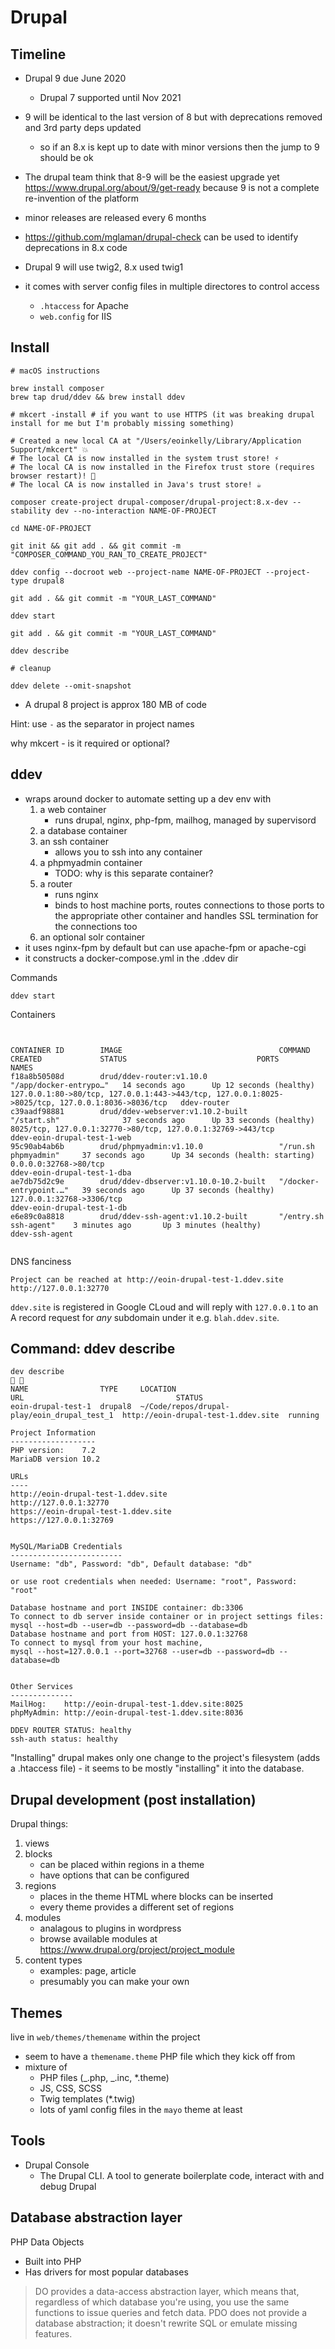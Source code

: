 # Drupal

## Timeline

- Drupal 9 due June 2020
    - Drupal 7 supported until Nov 2021
- 9 will be identical to the last version of 8 but with deprecations removed and
  3rd party deps updated
    - so if an 8.x is kept up to date with minor versions then the jump to 9
      should be ok
- The drupal team think that 8-9 will be the easiest upgrade yet
  https://www.drupal.org/about/9/get-ready because 9 is not a complete
  re-invention of the platform
- minor releases are released every 6 months
- https://github.com/mglaman/drupal-check can be used to identify deprecations
  in 8.x code
- Drupal 9 will use twig2, 8.x used twig1

- it comes with server config files in multiple directores to control access
    - `.htaccess` for Apache
    - `web.config` for IIS

## Install

```
# macOS instructions

brew install composer
brew tap drud/ddev && brew install ddev

# mkcert -install # if you want to use HTTPS (it was breaking drupal install for me but I'm probably missing something)

# Created a new local CA at "/Users/eoinkelly/Library/Application Support/mkcert" 💥
# The local CA is now installed in the system trust store! ⚡️
# The local CA is now installed in the Firefox trust store (requires browser restart)! 🦊
# The local CA is now installed in Java's trust store! ☕️

composer create-project drupal-composer/drupal-project:8.x-dev --stability dev --no-interaction NAME-OF-PROJECT

cd NAME-OF-PROJECT

git init && git add . && git commit -m "COMPOSER_COMMAND_YOU_RAN_TO_CREATE_PROJECT"

ddev config --docroot web --project-name NAME-OF-PROJECT --project-type drupal8

git add . && git commit -m "YOUR_LAST_COMMAND"

ddev start

git add . && git commit -m "YOUR_LAST_COMMAND"

ddev describe

# cleanup

ddev delete --omit-snapshot
```

- A drupal 8 project is approx 180 MB of code

Hint: use `-` as the separator in project names

why mkcert - is it required or optional?

## ddev

- wraps around docker to automate setting up a dev env with
    1. a web container
        - runs drupal, nginx, php-fpm, mailhog, managed by supervisord
    2. a database container
    3. an ssh container
        - allows you to ssh into any container
    4. a phpmyadmin container
        - TODO: why is this separate container?
    5. a router
        - runs nginx
        - binds to host machine ports, routes connections to those ports to the
          appropriate other container and handles SSL termination for the
          connections too
    6. an optional solr container
- it uses nginx-fpm by default but can use apache-fpm or apache-cgi
- it constructs a docker-compose.yml in the .ddev dir

Commands

    ddev start

Containers

```


CONTAINER ID        IMAGE                                   COMMAND                  CREATED             STATUS                             PORTS                                                                                              NAMES
f18a8b50508d        drud/ddev-router:v1.10.0                "/app/docker-entrypo…"   14 seconds ago      Up 12 seconds (healthy)            127.0.0.1:80->80/tcp, 127.0.0.1:443->443/tcp, 127.0.0.1:8025->8025/tcp, 127.0.0.1:8036->8036/tcp   ddev-router
c39aadf98881        drud/ddev-webserver:v1.10.2-built       "/start.sh"              37 seconds ago      Up 33 seconds (healthy)            8025/tcp, 127.0.0.1:32770->80/tcp, 127.0.0.1:32769->443/tcp                                        ddev-eoin-drupal-test-1-web
95c90ab4ab6b        drud/phpmyadmin:v1.10.0                 "/run.sh phpmyadmin"     37 seconds ago      Up 34 seconds (health: starting)   0.0.0.0:32768->80/tcp                                                                              ddev-eoin-drupal-test-1-dba
ae7db75d2c9e        drud/ddev-dbserver:v1.10.0-10.2-built   "/docker-entrypoint.…"   39 seconds ago      Up 37 seconds (healthy)            127.0.0.1:32768->3306/tcp                                                                          ddev-eoin-drupal-test-1-db
e6e89c0a8818        drud/ddev-ssh-agent:v1.10.2-built       "/entry.sh ssh-agent"    3 minutes ago       Up 3 minutes (healthy)                                                                                                                ddev-ssh-agent


```

DNS fanciness

```
Project can be reached at http://eoin-drupal-test-1.ddev.site http://127.0.0.1:32770
```

`ddev.site` is registered in Google CLoud and will reply with `127.0.0.1` to an
A record request for _any_ subdomain under it e.g. `blah.ddev.site`.

## Command: ddev describe

```
dev describe                                                                                             
NAME                TYPE     LOCATION                                     URL                                  STATUS
eoin-drupal-test-1  drupal8  ~/Code/repos/drupal-play/eoin_drupal_test_1  http://eoin-drupal-test-1.ddev.site  running

Project Information
-------------------
PHP version:   	7.2
MariaDB version	10.2

URLs
----
http://eoin-drupal-test-1.ddev.site
http://127.0.0.1:32770
https://eoin-drupal-test-1.ddev.site
https://127.0.0.1:32769


MySQL/MariaDB Credentials
-------------------------
Username: "db", Password: "db", Default database: "db"

or use root credentials when needed: Username: "root", Password: "root"

Database hostname and port INSIDE container: db:3306
To connect to db server inside container or in project settings files:
mysql --host=db --user=db --password=db --database=db
Database hostname and port from HOST: 127.0.0.1:32768
To connect to mysql from your host machine,
mysql --host=127.0.0.1 --port=32768 --user=db --password=db --database=db


Other Services
--------------
MailHog:   	http://eoin-drupal-test-1.ddev.site:8025
phpMyAdmin:	http://eoin-drupal-test-1.ddev.site:8036

DDEV ROUTER STATUS: healthy
ssh-auth status: healthy
```

"Installing" drupal makes only one change to the project's filesystem (adds a
.htaccess file) - it seems to be mostly "installing" it into the database.

## Drupal development (post installation)

Drupal things:

1. views
1. blocks
    - can be placed within regions in a theme
    - have options that can be configured
1. regions
    - places in the theme HTML where blocks can be inserted
    - every theme provides a different set of regions
1. modules
    - analagous to plugins in wordpress
    - browse available modules at https://www.drupal.org/project/project_module
1. content types
    - examples: page, article
    - presumably you can make your own

## Themes

live in `web/themes/themename` within the project

- seem to have a `themename.theme` PHP file which they kick off from
- mixture of
    - PHP files (_.php, _.inc, \*.theme)
    - JS, CSS, SCSS
    - Twig templates (\*.twig)
    - lots of yaml config files in the `mayo` theme at least

## Tools

- Drupal Console
    - The Drupal CLI. A tool to generate boilerplate code, interact with and
      debug Drupal

## Database abstraction layer

PHP Data Objects

- Built into PHP
- Has drivers for most popular databases

> DO provides a data-access abstraction layer, which means that, regardless of
> which database you're using, you use the same functions to issue queries and
> fetch data. PDO does not provide a database abstraction; it doesn't rewrite
> SQL or emulate missing features.
